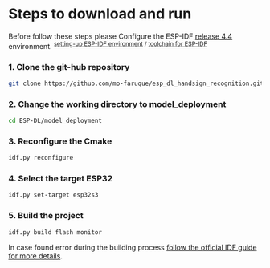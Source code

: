 # **Steps to download and run** 
Before follow these steps please Configure the ESP-IDF [release 4.4](https://github.com/espressif/esp-idf/tree/release/v4.4) environment. <sup>[setting-up ESP-IDF environment](https://www.youtube.com/watch?v=byVPAfodTyY) / [toolchain for ESP-IDF](https://blog.espressif.com/esp-idf-development-tools-guide-part-i-89af441585b) 

### 1. Clone the git-hub repository 

```bash
git clone https://github.com/mo-faruque/esp_dl_handsign_recognition.git 

```

### 2. Change the working directory to model_deployment

```bash 
cd ESP-DL/model_deployment

```

### 3. Reconfigure the Cmake 

```bash 
idf.py reconfigure 

```

### 4. Select the target ESP32

```bash 
idf.py set-target esp32s3

```
### 5. Build the project

```bash
idf.py build flash monitor 

```
In case found error during the building process [follow the official IDF  guide for more details](https://docs.espressif.com/projects/esp-idf/en/latest/esp32/get-started/index.html#build-your-first-project). 